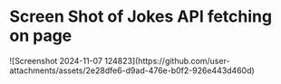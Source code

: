 <h1> Screen Shot of Jokes API fetching on page </h1>
![Screenshot 2024-11-07 124823](https://github.com/user-attachments/assets/2e28dfe6-d9ad-476e-b0f2-926e443d460d)
